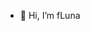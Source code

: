 - 👋 Hi, I’m fLuna

<!---
fLuna1/fLuna1 is a ✨ special ✨ repository because its `README.md` (this file) appears on your GitHub profile.
You can click the Preview link to take a look at your changes.
--->
